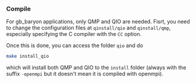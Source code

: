 ### Compile

For gb_baryon applications, only QMP and QIO are needed. Fisrt, you need to change the configuration files at ```qinstall/qio```
and ```qinstall/qmp```, especially specifying the C compiler with the ```CC``` option.

Once this is done, you can access the folder ```qio``` and do

```sh
make install_qio
```
 which will install both QMP and QIO to the ```install``` folder (always with the suffix ```-openmpi``` but it doesn't mean
 it is compiled with openmpi).
